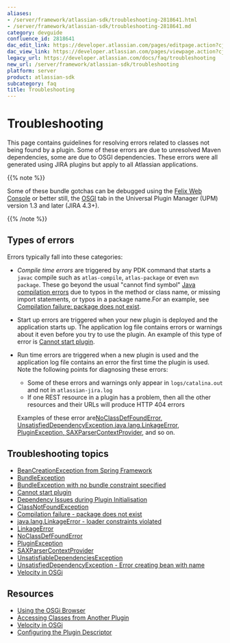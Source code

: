 ```yaml
---
aliases:
- /server/framework/atlassian-sdk/troubleshooting-2818641.html
- /server/framework/atlassian-sdk/troubleshooting-2818641.md
category: devguide
confluence_id: 2818641
dac_edit_link: https://developer.atlassian.com/pages/editpage.action?cjm=wozere&pageId=2818641
dac_view_link: https://developer.atlassian.com/pages/viewpage.action?cjm=wozere&pageId=2818641
legacy_url: https://developer.atlassian.com/docs/faq/troubleshooting
new_url: /server/framework/atlassian-sdk/troubleshooting
platform: server
product: atlassian-sdk
subcategory: faq
title: Troubleshooting
---
```

# Troubleshooting

This page contains guidelines for resolving errors related to classes not being found by a plugin. Some of these errors are due to unresolved Maven dependencies, some are due to OSGI dependencies. These errors were all generated using JIRA plugins but apply to all Atlassian applications.

{{% note %}}

Some of these bundle gotchas can be debugged using the <a href="http://confluence.atlassian.com/display/PLUGINFRAMEWORK/Troubleshooting+a+BundleException" class="external-link">Felix Web Console</a> or better still, the <a href="http://blogs.atlassian.com/developer/2011/01/announcing_upm_1_dot_3_and_osgi_tab.html" class="external-link">OSGI</a> tab in the Universal Plugin Manager (UPM) version 1.3 and later (JIRA 4.3+).

{{% /note %}}

## Types of errors

Errors typically fall into these categories:

-   *Compile time errors* are triggered by any PDK command that starts a `javac` compile such as `atlas-compile`, `atlas-package` or even `mvn package`. These go beyond the usual "cannot find symbol" <a href="http://mindprod.com/jgloss/compileerrormessages.html" class="external-link">Java compilation errors</a> due to typos in the method or class name, or missing import statements, or typos in a package name.For an example, see [Compilation failure: package does not exist](#compilation-failure:-package-does-not-exist).
-   Start up errors are triggered when your new plugin is deployed and the application starts up. The application log file contains errors or warnings about it even before you try to use the plugin. An example of this type of error is [Cannot start plugin](#cannot-start-plugin).
-   Run time errors are triggered when a new plugin is used and the application log file contains an error the first time the plugin is used. Note the following points for diagnosing these errors:

    -   Some of these errors and warnings only appear in `logs/catalina.out` and not in `atlassian-jira.log`
    -   If one REST resource in a plugin has a problem, then all the other resources and their URLs will produce HTTP 404 errors

    Examples of these error are[NoClassDefFoundError](#noclassdeffounderror)[, UnsatisfiedDependencyException](#,-unsatisfieddependencyexception)[,](#,)[java.lang.LinkageError](#,)[, PluginException](#,-pluginexception)[, SAXParserContextProvider](#,-saxparsercontextprovider), and so on.

## Troubleshooting topics

-   [BeanCreationException from Spring Framework](/server/framework/atlassian-sdk/beancreationexception-from-spring-framework)
-   [BundleException](/server/framework/atlassian-sdk/bundleexception)
-   [BundleException with no bundle constraint specified](/server/framework/atlassian-sdk/bundleexception-with-no-bundle-constraint-specified)
-   [Cannot start plugin](/server/framework/atlassian-sdk/cannot-start-plugin)
-   [Dependency Issues during Plugin Initialisation](/server/framework/atlassian-sdk/dependency-issues-during-plugin-initialisation)
-   [ClassNotFoundException](/server/framework/atlassian-sdk/classnotfoundexception)
-   [Compilation failure - package does not exist](/server/framework/atlassian-sdk/compilation-failure-package-does-not-exist)
-   [java.lang.LinkageError - loader constraints violated](/server/framework/atlassian-sdk/java-lang-linkageerror-loader-constraints-violated)
-   [LinkageError](/server/framework/atlassian-sdk/linkageerror)
-   [NoClassDefFoundError](/server/framework/atlassian-sdk/noclassdeffounderror)
-   [PluginException](/server/framework/atlassian-sdk/pluginexception)
-   [SAXParserContextProvider](/server/framework/atlassian-sdk/saxparsercontextprovider)
-   [UnsatisfiableDependenciesException](/server/framework/atlassian-sdk/unsatisfiabledependenciesexception)
-   [UnsatisfiedDependencyException - Error creating bean with name](/server/framework/atlassian-sdk/unsatisfieddependencyexception-error-creating-bean-with-name)
-   [Velocity in OSGi](/server/framework/atlassian-sdk/velocity-in-osgi)

## Resources

-   [Using the OSGi Browser](/server/framework/atlassian-sdk/using-the-osgi-browser)
-   [Accessing Classes from Another Plugin](/server/framework/atlassian-sdk/accessing-classes-from-another-plugin)
-   [Velocity in OSGi](/server/framework/atlassian-sdk/velocity-in-osgi)
-   [Configuring the Plugin Descriptor](/server/framework/atlassian-sdk/configuring-the-plugin-descriptor)










































































